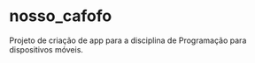 # nosso_cafofo

Projeto de criação de app para a disciplina de Programação para dispositivos móveis.

